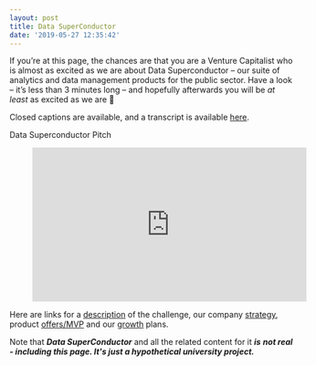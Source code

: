 ```yaml
---
layout: post
title: Data SuperConductor
date: '2019-05-27 12:35:42'
---
```


If you’re at this page, the chances are that you are a Venture Capitalist who is almost as excited as we are about Data Superconductor – our suite of analytics and data management products for the public sector. Have a look – it’s less than 3 minutes long – and hopefully afterwards you will be&nbsp;_at least_&nbsp;as excited as we are 🙂

Closed captions are available, and a transcript is available [here](/vc_transcript/).

Data Superconductor Pitch

<!--kg-card-end: markdown--><figure class="kg-card kg-embed-card"><iframe width="480" height="270" src="https://www.youtube.com/embed/59hFyR3l_PQ?feature=oembed" frameborder="0" allow="accelerometer; autoplay; encrypted-media; gyroscope; picture-in-picture" allowfullscreen></iframe></figure>

Here are links for a [description](/data-superconductor-description) of the challenge, our company [strategy](/data-superconductor-strategy/), product [offers/MVP](/data-superconductor-offers-and-mvp/) and our [growth](/data-superconductor-growth/) plans.

Note that **_Data SuperConductor_** and all the related content for it **_is_**  **_not real - including this page. It's just a hypothetical university project._**

